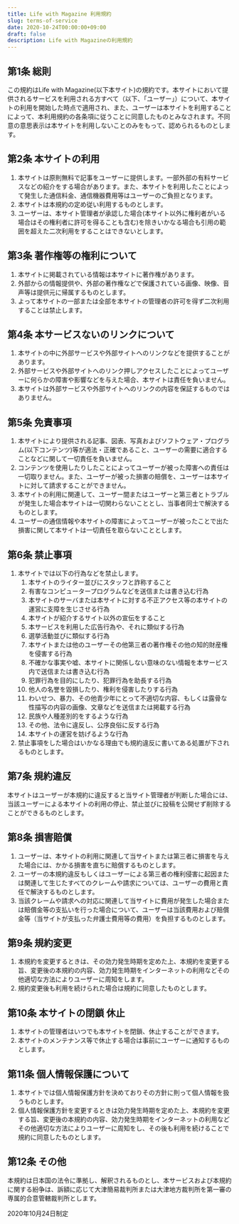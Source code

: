 ```yaml
---
title: Life with Magazine 利用規約
slug: terms-of-service
date: 2020-10-24T00:00:00+09:00
draft: false
description: Life with Magazineの利用規約
---
```

## 第1条 総則
この規約はLife with Magazine(以下本サイト)の規約です。本サイトにおいて提供されるサービスを利用される方すべて（以下、「ユーザー」）について、本サイトの利用を開始した時点で適用され、また、ユーザーは本サイトを利用することによって、本利用規約の各条項に従うことに同意したものとみなされます。不同意の意思表示は本サイトを利用しないことのみをもって、認められるものとします。

## 第2条 本サイトの利用
1. 本サイトは原則無料で記事をユーザーに提供します。一部外部の有料サービスなどの紹介をする場合があります。また、本サイトを利用したことによって発生した通信料金、通信機器費用等はユーザーのご負担となります。
2. 本サイトは本規約の定め従い利用するものとします。
3. ユーザーは、本サイト管理者が承認した場合(本サイト以外に権利者がいる場合はその権利者に許可を得ることも含む)を除きいかなる場合も引用の範囲を超えた二次利用をすることはできないとします。

## 第3条 著作権等の権利について
1. 本サイトに掲載されている情報は本サイトに著作権があります。
2. 外部からの情報提供や、外部の著作権などで保護されている画像、映像、音声等は提供元に帰属するものとします。
3. よって本サイトの一部または全部を本サイトの管理者の許可を得ず二次利用することは禁止します。

## 第4条 本サービスないのリンクについて
1. 本サイトの中に外部サービスや外部サイトへのリンクなどを提供することがあります。
2. 外部サービスや外部サイトへのリンク押しアクセスしたことによってユーザーに何らかの障害や影響などを与えた場合、本サイトは責任を負いません。
3. 本サイトは外部サービスや外部サイトへのリンクの内容を保証するものではありません。


## 第5条 免責事項
1. 本サイトにより提供される記事、図表、写真およびソフトウェア・プログラム(以下コンテンツ)等が適法・正確であること、ユーザーの需要に適合することなどに関して一切責任を負いません。
2. コンテンツを使用したりしたことによってユーザーが被った障害への責任は一切取りません。また、ユーザーが被った損害の賠償を、ユーザーは本サイトに対して請求することができません。
3. 本サイトの利用に関連して、ユーザー間またはユーザーと第三者とトラブルが発生した場合本サイトは一切関わらないこととし、当事者同士で解決するものとします。
4. ユーザーの通信情報や本サイトの障害によってユーザーが被ったことで出た損害に関して本サイトは一切責任を取らないこととします。

## 第6条 禁止事項
1. 本サイトでは以下の行為などを禁止します。
    1. 本サイトのライター並びにスタッフと詐称すること
    2. 有害なコンピュータープログラムなどを送信または書き込む行為
    3. 本サイトのサーバまたは本サイトに対する不正アクセス等の本サイトの運営に支障を生じさせる行為
    4. 本サイトが紹介するサイト以外の宣伝をすること
    5. 本サービスを利用した広告行為や、それに類似する行為
    6. 選挙活動並びに類似する行為
    7. 本サイトまたは他のユーザーその他第三者の著作権その他の知的財産権を侵害する行為
    8. 不確かな事実や嘘、本サイトに関係しない意味のない情報を本サービス内で送信または書き込む行為
    9. 犯罪行為を目的にしたり、犯罪行為を助長する行為
    10. 他人の名誉を毀損したり、権利を侵害したりする行為
    11. わいせつ、暴力、その他青少年にとって不適切な内容、もしくは露骨な性描写の内容の画像、文章などを送信または掲載する行為
    12. 民族や人種差別的をするような行為
    13. その他、法令に違反し、公序良俗に反する行為
    14. 本サイトの運営を妨げるような行為
2. 禁止事項をした場合はいかなる理由でも規約違反に書いてある処置が下されるものとします。

## 第7条 規約違反
本サイトはユーザーが本規約に違反すると当サイト管理者が判断した場合には、当該ユーザーによる本サイトの利用の停止、禁止並びに投稿を公開せず削除することができるものとします。

## 第8条 損害賠償
1. ユーザーは、本サイトの利用に関連して当サイトまたは第三者に損害を与えた場合には、かかる損害を直ちに賠償するものとします。
2. ユーザーの本規約違反もしくはユーザーによる第三者の権利侵害に起因または関連して生じたすべてのクレームや請求については、ユーザーの費用と責任で解決するものとします。
3. 当該クレームや請求への対応に関連して当サイトに費用が発生した場合または賠償金等の支払いを行った場合について、ユーザーは当該費用および賠償金等（当サイトが支払った弁護士費用等の費用）を負担するものとします。

## 第9条 規約変更
1. 本規約を変更するときは、その効力発生時期を定めた上、本規約を変更する旨、変更後の本規約の内容、効力発生時期をインターネットの利用などその他適切な方法によりユーザーに周知をします。
2. 規約変更後も利用を続けられた場合は規約に同意したものとします。

## 第10条 本サイトの閉鎖 休止
1. 本サイトの管理者はいつでも本サイトを閉鎖、休止することができます。
2. 本サイトのメンテナンス等で休止する場合は事前にユーザーに通知するものとします。

## 第11条 個人情報保護について
1. 本サイトでは個人情報保護方針を決めておりその方針に則って個人情報を扱うものとします。
2. 個人情報保護方針を変更するときは効力発生時期を定めた上、本規約を変更する旨、変更後の本規約の内容、効力発生時期をインターネットの利用などその他適切な方法によりユーザーに周知をし、その後も利用を続けることで規約に同意したものとします。

## 第12条 その他
本規約は日本国の法令に準拠し、解釈されるものとし、本サービスおよび本規約に関する紛争は、訴額に応じて大津簡易裁判所または大津地方裁判所を第一審の専属的合意管轄裁判所とします。

2020年10月24日制定